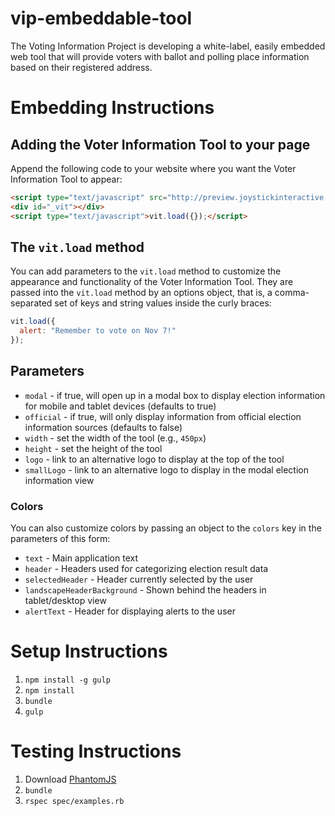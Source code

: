 vip-embeddable-tool
===================

The Voting Information Project is developing a white-label, easily embedded web tool that will provide voters with ballot and polling place information based on their registered address.

# Embedding Instructions
## Adding the Voter Information Tool to your page
Append the following code to your website where you want the Voter Information Tool to appear:
```HTML
<script type="text/javascript" src="http://preview.joystickinteractive.com/voter-information-project/vip-embeddable-tool/build/app.js"></script>
<div id="_vit"></div>
<script type="text/javascript">vit.load({});</script>
```
## The `vit.load` method
You can add parameters to the `vit.load` method to customize the appearance and functionality of the Voter Information Tool. They are passed into the `vit.load` method by an options object, that is, a comma-separated set of keys and string values inside the curly braces:
```JavaScript
vit.load({
  alert: "Remember to vote on Nov 7!"
});
```
## Parameters
+ `modal` - if true, will open up in a modal box to display election information for mobile and tablet devices (defaults to true)
+ `official` - if true, will only display information from official election information sources (defaults to false)
+ `width` - set the width of the tool (e.g., `450px`)
+ `height` - set the height of the tool
+ `logo` - link to an alternative logo to display at the top of the tool
+ `smallLogo` - link to an alternative logo to display in the modal election information view

### Colors
You can also customize colors by passing an object to the `colors` key in the parameters of this form:
+ `text` - Main application text
+ `header` - Headers used for categorizing election result data
+ `selectedHeader` - Header currently selected by the user
+ `landscapeHeaderBackground` - Shown behind the headers in tablet/desktop view
+ `alertText` - Header for displaying alerts to the user

# Setup Instructions

1. `npm install -g gulp`
2. `npm install`
3. `bundle`
4. `gulp`

# Testing Instructions

1. Download [PhantomJS](http://phantomjs.org/download.html)
2. `bundle`
3. `rspec spec/examples.rb`
